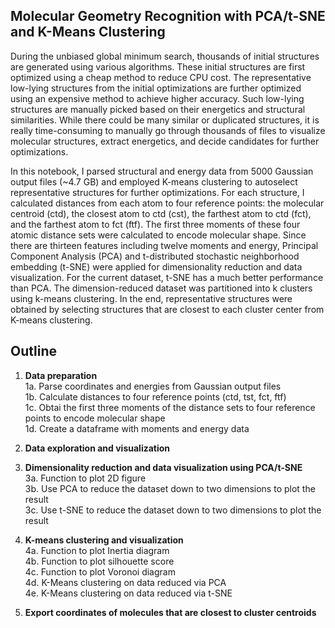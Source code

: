 ## Molecular Geometry Recognition with PCA/t-SNE and K-Means Clustering
During the unbiased global minimum search, thousands of initial structures are generated using various algorithms. These initial structures are first optimized using a cheap method to reduce CPU cost. The representative low-lying structures from the initial optimizations are further optimized using an expensive method to achieve higher accuracy. Such low-lying structures are manually picked based on their energetics and structural similarities. While there could be many similar or duplicated structures, it is really time-consuming to manually go through thousands of files to visualize molecular structures, extract energetics, and decide candidates for further optimizations.

In this notebook, I parsed structural and energy data from 5000 Gaussian output files (~4.7 GB) and employed K-means clustering to autoselect representative structures for further optimizations. For each structure, I calculated distances from each atom to four reference points: the molecular centroid (ctd), the closest atom to ctd (cst), the farthest atom to ctd (fct), and the farthest atom to fct (ftf). The first three moments of these four atomic distance sets were calculated to encode molecular shape. Since there are thirteen features including twelve moments and energy, Principal Component Analysis (PCA) and t-distributed stochastic neighborhood embedding (t-SNE) were applied for dimensionality reduction and data visualization. For the current dataset, t-SNE has a much better performance than PCA. The dimension-reduced dataset was partitioned into k clusters using k-means clustering. In the end, representative structures were obtained by selecting structures that are closest to each cluster center from K-means clustering.

## Outline

1. **Data preparation** <br>
    1a. Parse coordinates and energies from Gaussian output files <br>
    1b. Calculate distances to four reference points (ctd, tst, fct, ftf) <br>
    1c. Obtai the first three moments of the distance sets to four reference points to encode molecular shape <br>
    1d. Create a dataframe with moments and energy data <br>
    
2. **Data exploration and visualization** <br> 

3. **Dimensionality reduction and data visualization using PCA/t-SNE** <br> 
    3a. Function to plot 2D figure <br>
    3b. Use PCA to reduce the dataset down to two dimensions to plot the result <br>
    3c. Use t-SNE to reduce the dataset down to two dimensions to plot the result <br>

4. **K-means clustering and visualization** <br>
    4a. Function to plot Inertia diagram <br>
    4b. Function to plot silhouette score <br>
    4c. Function to plot Voronoi diagram <br>
    4d. K-Means clustering on data reduced via PCA <br>
    4e. K-Means clustering on data reduced via t-SNE <br>

5. **Export coordinates of molecules that are closest to cluster centroids** <br>
